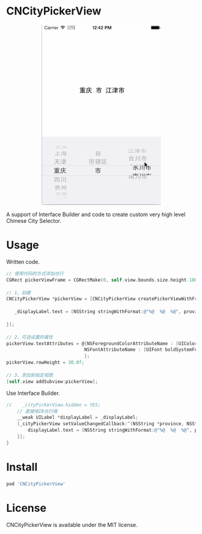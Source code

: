 # CNCityPickerView

<p align="center"><img src="screenshot.gif" /></p>

A support of Interface Builder and code to create custom very high level Chinese City Selector.

# Usage

Written code.

```Objective-C
// 使用代码的方式添加也行
CGRect pickerViewFrame = CGRectMake(0, self.view.bounds.size.height-180, self.view.bounds.size.width, 180);

// 1、创建
CNCityPickerView *pickerView = [CNCityPickerView createPickerViewWithFrame:pickerViewFrame valueChangedCallback:^(NSString *province, NSString *city, NSString *area) {
   
   _displayLabel.text = [NSString stringWithFormat:@"%@  %@  %@", province, city, area];
   
}];

// 2、可选设置的属性
pickerView.textAttributes = @{NSForegroundColorAttributeName : [UIColor redColor],
							 NSFontAttributeName : [UIFont boldSystemFontOfSize:18.0f]
							 };
pickerView.rowHeight = 30.0f;

// 3、添加到指定视图
[self.view addSubview:pickerView];
```


Use Interface Builder.

```Objective-C
//    _cityPickerView.hidden = YES;
    // 直接拖IB也行哦
    __weak UILabel *displayLabel = _displayLabel;
    [_cityPickerView setValueChangedCallback:^(NSString *province, NSString *city, NSString *area) {
        displayLabel.text = [NSString stringWithFormat:@"%@  %@  %@", province, city, area];
    }];
}
```

# Install
```Ruby
pod 'CNCityPickerView'
```

# License

CNCityPickerView is available under the MIT license.
